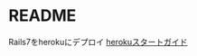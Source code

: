 # README

Rails7をherokuにデプロイ
[herokuスタートガイド](https://devcenter.heroku.com/ja/articles/getting-started-with-rails7)